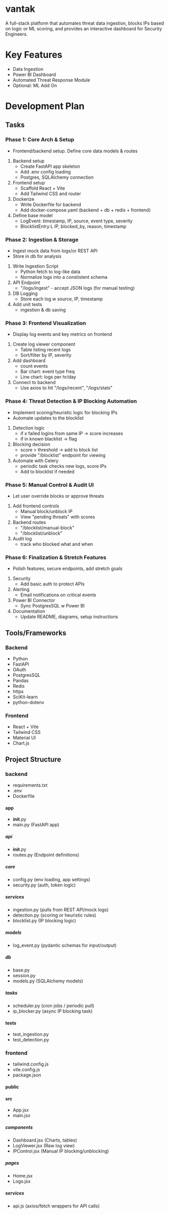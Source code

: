 # vantak
A full-stack platform that automates threat data ingestion, blocks IPs based on logic or ML scoring, and provides an interactive dashboard for Security Engineers.

# Key Features
- Data Ingestion
- Power BI Dashboard
- Automated Threat Response Module
- Optional: ML Add On

# Development Plan
## Tasks
### Phase 1: Core Arch & Setup
- Frontend/backend setup. Define core data models & routes
1. Backend setup
    - Create FastAPI app skeleton
    - Add .env config loading
    - Postgres, SQLAlchemy connection
2. Frontend setup
    - Scaffold React + Vite
    - Add Tailwind CSS and router
3. Dockerize
    - Write Dockerfile for backend
    - Add docker-compose.yaml (backend + db + redis + frontend)
5. Define base model
    - LogEvent: timestamp, IP, source, event type, severity
    - BlocklistEntry:L IP, blocked_by, reason, timestamp

### Phase 2: Ingestion & Storage
- Ingest mock data from logs/or REST API
- Store in db for analysis
1. Write Ingestion Script
    - Python fetch to log-like data
    - Normalize logs into a constistent schema
2. API Endpoint
    - "/logs/ingest" - accept JSON logs (for manual testing)
3. DB Logging
    - Store each log w source, IP, timestamp
4. Add unit tests
    - ingestion & db saving

### Phase 3: Frontend Visualization
- Display log events and key metrics on frontend
1. Create log viewer component
    - Table listing recent logs
    - Sort/filter by IP, severity
2. Add dashboard
    - count events
    - Bar chart: event type freq
    - Line chart: logs per hr/day
3. Connect to backend
    - Use axios to hit "/logs/recent", "/logs/stats"

### Phase 4: Threat Detection & IP Blocking Automation
- Implement scoring/heuristic logic for blocking IPs
- Automate updates to the blocklist
1. Detection logic
    - if x failed logins from same IP -> score increases
    - if in known blacklist -> flag
2. Blocking decision
    - score > threshold -> add to block list
    - provide "/blocklist" endpoint for viewing
3. Automate with Celery
    - periodic task checks new logs, score IPs
    - Add to blocklist if needed

### Phase 5: Manual Control & Audit UI
- Let user override blocks or approve threats
1. Add frontend controls
    - Manual block/unblock IP
    - View "pending threats" with scores
2. Backend routes
    - "/blocklist/manual-block"
    - "/blocklist/unblock"
3. Audit log
    - track who blocked what and when

### Phase 6: Finalization & Stretch Features
- Polish features, secure endpoints, add stretch goals
1. Security
    - Add basic auth to protect APIs
2. Alerting
    - Email notifications on critical events
3. Power BI Connector
    - Sync PostgresSQL w Power BI
4. Documentation
    - Update README, diagrams, setup instructions


## Tools/Frameworks
### Backend
- Python
- FastAPI
- OAuth
- PostgresSQL
- Pandas
- Redis
- httpx
- SciKit-learn
- python-dotenv

### Frontend
- React + Vite
- Tailwind CSS
- Material UI
- Chart.js

## Project Structure
### backend
- requirements.txt
- .env
- Dockerfile
#### app
- __init__.py
- main.py (FastAPI app)
##### api
- __init__.py
- routes.py (Endpoint definitions)
##### core
- config.py (env loading, app settings)
- security.py (auth, token logic)
##### services
- ingestion.py (pulls from REST API/mock logs)
- detection.py (scoring or heuristic rules)
- blocklist.py (IP blocking logic)
##### models
- log_event.py (pydantic schemas for input/output)
##### db
- base.py
- session.py
- models.py (SQLAlchemy models)
##### tasks
- scheduler.py (cron jobs / periodic pull)
- ip_blocker.py (async IP blocking task)
#### tests
- test_ingestion.py
- test_detection.py
### frontend
- tailwind.config.js
- vite.config.js
- package.json
#### public
#### src
- App.jsx
- main.jsx
##### components
- Dashboard.jsx (Charts, tables)
- LogViewer.jsx (Raw log view)
- IPControl.jsx (Manual IP blocking/unblocking)
##### pages
- Home.jsx
- Logs.jsx
##### services
- api.js (axios/fetch wrappers for API calls)